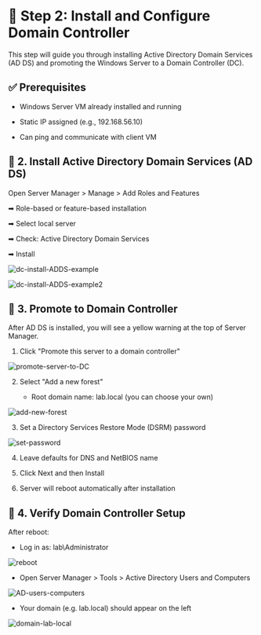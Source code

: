 # 🧩 Step 2: Install and Configure Domain Controller

This step will guide you through installing Active Directory Domain Services (AD DS) and promoting the Windows Server to a Domain Controller (DC).

## ✅ Prerequisites
- Windows Server VM already installed and running

- Static IP assigned (e.g., 192.168.56.10)

- Can ping and communicate with client VM

## 🧱 2. Install Active Directory Domain Services (AD DS)

Open Server Manager > Manage > Add Roles and Features

  ➡ Role-based or feature-based installation
  
  ➡ Select local server
  
  ➡ Check: Active Directory Domain Services
  
  ➡ Install

  ![dc-install-ADDS-example](https://raw.githubusercontent.com/ProJensen/active-directory-lab/refs/heads/main/screenshot/dc-install-ADDS-example.png)

  ![dc-install-ADDS-example2](https://raw.githubusercontent.com/ProJensen/active-directory-lab/refs/heads/main/screenshot/dc-install-ADDS-example-2.png)
  
## 🧭 3. Promote to Domain Controller

After AD DS is installed, you will see a yellow warning at the top of Server Manager.

1. Click "Promote this server to a domain controller"

![promote-server-to-DC](https://raw.githubusercontent.com/ProJensen/active-directory-lab/refs/heads/main/screenshot/promote-server-to-DC.png)

2. Select "Add a new forest"

    - Root domain name: lab.local (you can choose your own)
  
![add-new-forest](https://raw.githubusercontent.com/ProJensen/active-directory-lab/refs/heads/main/screenshot/add-new-forest.png)

3. Set a Directory Services Restore Mode (DSRM) password

![set-password](https://raw.githubusercontent.com/ProJensen/active-directory-lab/refs/heads/main/screenshot/set-password.png)

4. Leave defaults for DNS and NetBIOS name

5. Click Next and then Install

6. Server will reboot automatically after installation

## 🧪 4. Verify Domain Controller Setup

After reboot:

- Log in as: lab\Administrator

![reboot](https://raw.githubusercontent.com/ProJensen/active-directory-lab/refs/heads/main/screenshot/reboot.png)

- Open Server Manager > Tools > Active Directory Users and Computers

![AD-users-computers](https://raw.githubusercontent.com/ProJensen/active-directory-lab/refs/heads/main/screenshot/AD-users-computers.png)

- Your domain (e.g. lab.local) should appear on the left

![domain-lab-local](https://raw.githubusercontent.com/ProJensen/active-directory-lab/refs/heads/main/screenshot/domain-lab-local.png)





